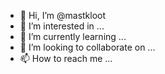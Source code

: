 - 👋 Hi, I’m @mastkloot
- 👀 I’m interested in ...
- 🌱 I’m currently learning ...
- 💞️ I’m looking to collaborate on ...
- 📫 How to reach me ...

<!---
mastkloot/mastkloot is a ✨ special ✨ repository because its `README.md` (this file) appears on your GitHub profile.
You can click the Preview link to take a look at your changes.
--->
